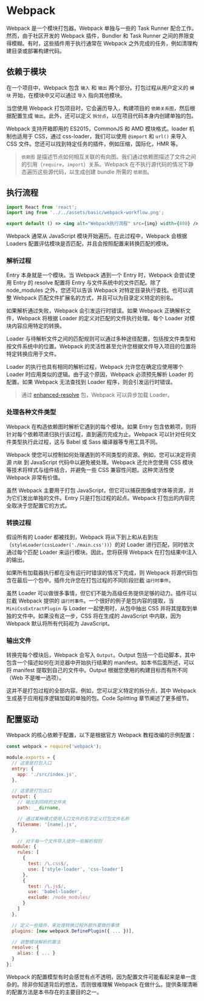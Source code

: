 # Webpack

Webpack 是一个模块打包器。Webpack 单独与一些的 Task Runner 配合工作。然而，由于社区开发的 Webpack 插件，Bundler 和 Task Runner 之间的界限变得模糊。有时，这些插件用于执行通常在 Webpack 之外完成的任务，例如清理构建目录或部署构建代码。

## 依赖于模块

在一个项目中，Webpack 包含 `输入` 和 `输出` 两个部分。打包过程从用户定义的 `模块` 开始，在模块中又可以通过 `导入` 指向其他模块。

当您使用 Webpack 打包项目时，它会遍历导入，构建项目的 `依赖关系图`，然后根据配置生成 `输出`。此外，还可以定义 `拆分点`，以在项目代码本身内创建单独的包。

Webpack 支持开箱即用的 ES2015，CommonJS 和 AMD 模块格式。loader 机制也适用于 CSS，通过 css-loader，我们可以使用 `@import` 和 `url()` 来导入 CSS 文件。您还可以找到特定任务的插件，例如压缩，国际化，HMR 等。

> `依赖图` 是描述节点如何相互关联的有向图。我们通过依赖图描述了文件之间的引用（`require`，`import`）关系。Webpack 在不执行源代码的情况下静态遍历这些源代码，以生成创建 bundle 所需的 `依赖图`。

## 执行流程

```jsx | inline
import React from 'react';
import img from '../../assets/basic/webpack-workflow.png';

export default () => <img alt="Webpack执行流程" src={img} width={800} />;
```

Webpack 通常从 JavaScript 模块开始遍历。在此过程中，Webpack 会根据 Loaders 配置评估模块是否匹配，并且会按照配置来转换匹配的模块。

### 解析过程

Entry 本身就是一个模块。当 Webpack 遇到一个 Entry 时，Webpack 会尝试使用 Entry 的 resolve 配置将 Entry 与文件系统中的文件匹配。除了 node_modules 之外，您还可以告诉 Webpack 对特定目录执行查找。也可以调整 Webpack 匹配文件扩展名的方式，并且可以为目录定义特定的别名。

如果解析通过失败，Webpack 会引发运行时错误。如果 Webpack 正确解析文件，Webpack 将根据 Loader 的定义对匹配的文件执行处理。每个 Loader 对模块内容应用特定的转换。

Loader 与待解析文件之间的匹配规则可以通过多种途径配置，包括按文件类型和按文件系统中的位置。Webpack 的灵活性甚至允许您根据文件导入项目的位置将特定转换应用于文件。

Loader 的执行也具有相同的解析过程，Webpack 允许您在确定应使用哪个 Loader 时应用类似的逻辑。由于这个原因，Webpack 必须预先解析 Loader 的配置。如果 Webpack 无法查找到 Loader 程序，则会引发运行时错误。

> 通过 [enhanced-resolve](https://www.npmjs.com/package/enhanced-resolve) 包，Webpack 可以异步加载 Loader。

### 处理各种文件类型

Webpack 在构造依赖图时解析它遇到的每个模块。如果 Entry 包含依赖项，则将针对每个依赖项递归执行该过程，直到遍历完成为止。Webpack 可以针对任何文件类型执行此过程，这与 Babel 或 Sass 编译器等专用工具不同。

Webpack 使您可以控制如何处理遇到的不同类型的资源。例如，您可以决定将资源 `内联` 到 JavaScript 代码中以避免被处理。Webpack 还允许您使用 CSS 模块等技术将样式与组件结合，并避免一些 CSS 兼容性问题。这种灵活性使 Webpack 非常有价值。

虽然 Webpack 主要用于打包 JavaScript，但它可以捕获图像或字体等资源，并为它们发出单独的文件。Entry 只是打包过程的起点。Webpack 打包出的内容完全取决于您配置它的方式。

### 转换过程

假设所有的 Loader 都被找到，Webpack 将从下到上和从右到左（`styleLoader(cssLoader('./main.css'))`）的对 Loader 进行匹配，同时依次通过每个匹配 Loader 来运行模块。因此，您将获得 Webpack 在打包结果中注入的输出。

如果所有加载器执行都在没有运行时错误的情况下完成，则 Webpack 将源代码包含在最后一个包中。插件允许您在打包过程的不同阶段拦截 `运行时事件`。

虽然 Loader 可以做很多事情，但它们不能为高级任务提供足够的动力。插件可以拦截 Webpack 提供的 `运行时事件`。一个很好的例子是包内容的提取，当 `MiniCssExtractPlugin` 与 Loader 一起使用时，从包中抽出 CSS 并将其提取到单独的文件中。如果没有这一步，CSS 将在生成的 JavaScript 中内联，因为 Webpack 默认将所有代码视为 JavaScript。

### 输出文件

转换完每个模块后，Webpack 会写入 `Output`。Output 包括一个启动脚本，其中包含一个描述如何在浏览器中开始执行结果的 manifest。如本书后面所述，可以将 manifest 提取到自己的文件中。Output 根据您使用的构建目标而有所不同（Web 不是唯一选项）。

这并不是打包过程的全部内容。例如，您可以定义特定的拆分点，其中 Webpack 生成基于应用程序逻辑加载的单独的包。Code Splitting 章节阐述了更多细节。

## 配置驱动

Webpack 的核心依赖于配置，以下是根据官方 Webpack 教程改编的示例配置：

```js
const webpack = require('webpack');

module.exports = {
  // 这里是打包入口
  entry: {
    app: './src/index.js',
  },

  // 这里是打包出口
  output: {
    // 输出到同样的文件夹
    path: __dirname,

    // 通过某种模式使用入口文件的名字定义打包文件名称
    filename: '[name].js',
  },

    // 对于每一个文件导入提供一些解析规则
  module: {
    rules: [
      {
        test: /\.css$/,
        use: ['style-loader', 'css-loader']
      },
      {
        test: /\.js$/,
        use: 'babel-loader',
        exclude: /node_modules/
      }
    ]
  },

  // 定义一些插件，来处理转换过程外额外要做的事情
  plugins: [new webpack.DefinePlugin({ ... })],

  // 调整模块解析的算法
  resolve: {
    alias: { ... }
  }
};
```

Webpack 的配置模型有时会感觉有点不透明，因为配置文件可能看起来是单一庞杂的。除非你知道背后的想法，否则很难理解 Webpack 在做什么。提供条理清晰的配置方法是本书存在的主要目的之一。

##